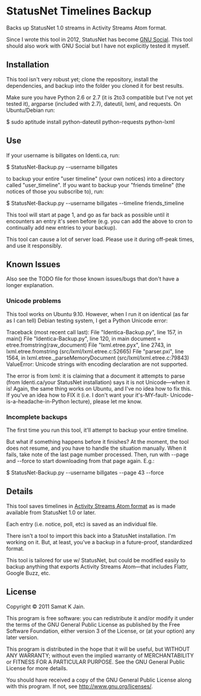 StatusNet Timelines Backup
==========================

Backs up StatusNet 1.0 streams in Activity Streams Atom format.

Since I wrote this tool in 2012, StatusNet has become [GNU Social](https://gnu.io/social/). This tool should also work with GNU Social but I have not explicitly tested it myself.

Installation
------------

This tool isn't very robust yet; clone the repository, install the
dependencies, and backup into the folder you cloned it for best results.

Make sure you have Python 2.6 or 2.7 (it is 2to3 compatible but I've not
yet tested it), argparse (included with 2.7), dateutil, lxml, and requests.
On Ubuntu/Debian run:

 $ sudo aptitude install python-dateutil python-requests python-lxml

Use
---

If your username is billgates on Identi.ca, run:

 $ StatusNet-Backup.py --username billgates

to backup your entire "user timeline" (your own notices) into a directory
called "user_timeline". If you want to backup your "friends timeline"
(the notices of those you subscribe to), run:

 $ StatusNet-Backup.py --username billgates --timeline friends_timeline

This tool will start at page 1, and go as far back as possible until it
encounters an entry it's seen before (e.g. you can add the above to cron
to continually add new entries to your backup).

This tool can cause a lot of server load. Please use it during off-peak
times, and use it responsibly.

Known Issues
------------

Also see the TODO file for those known issues/bugs that don't have a longer explanation.

### Unicode problems

This tool works on Ubuntu 9.10. However, when I run it on identical (as far
as I can tell) Debian testing system, I get a Python Unicode error:

 Traceback (most recent call last):
   File "Identica-Backup.py", line 157, in <module>
     main()
   File "Identica-Backup.py", line 120, in main
     document = etree.fromstring(raw_document)
   File "lxml.etree.pyx", line 2743, in lxml.etree.fromstring (src/lxml/lxml.etree.c:52665)
   File "parser.pxi", line 1564, in lxml.etree._parseMemoryDocument (src/lxml/lxml.etree.c:79843)
 ValueError: Unicode strings with encoding declaration are not supported.

The error is from lxml: it is claiming that a document it attempts to parse
(from Identi.ca/your StatusNet installation) says it is not Unicode—when it
is! Again, the same thing works on Ubuntu, and I've no idea how to fix this.
If you've an idea how to FIX it (i.e. I don't want your it's-MY-fault-
Unicode-is-a-headache-in-Python lecture), please let me know.

### Incomplete backups

The first time you run this tool, it'll attempt to backup your entire timeline.

But what if something happens before it finishes? At the moment, the tool
does not resume, and you have to handle the situation manually. When it
fails, take note of the last page number processed. Then, run with --page
and --force to start downloading from that page again. E.g.:

 $ StatusNet-Backup.py --username billgates --page 43 --force

Details
-------

This tool saves timelines in [Activity Streams Atom format][as-atom] as is
made available from StatusNet 1.0 or later.

  [as-atom]: http://activitystrea.ms/specs/atom/1.0/

Each entry (i.e. notice, poll, etc) is saved as an individual file.

There isn't a tool to import this back into a StatusNet installation.
I'm working on it. But, at least, you've a backup in a future-proof,
standardized format.

This tool is tailored for use w/ StatusNet, but could be modified easily
to backup anything that exports Activity Streams Atom—that includes
Flattr, Google Buzz, etc.

License
-------

Copyright © 2011 Samat K Jain.

This program is free software: you can redistribute it and/or modify
it under the terms of the GNU General Public License as published by
the Free Software Foundation, either version 3 of the License, or
(at your option) any later version.

This program is distributed in the hope that it will be useful,
but WITHOUT ANY WARRANTY; without even the implied warranty of
MERCHANTABILITY or FITNESS FOR A PARTICULAR PURPOSE.  See the
GNU General Public License for more details.

You should have received a copy of the GNU General Public License
along with this program.  If not, see <http://www.gnu.org/licenses/>.
